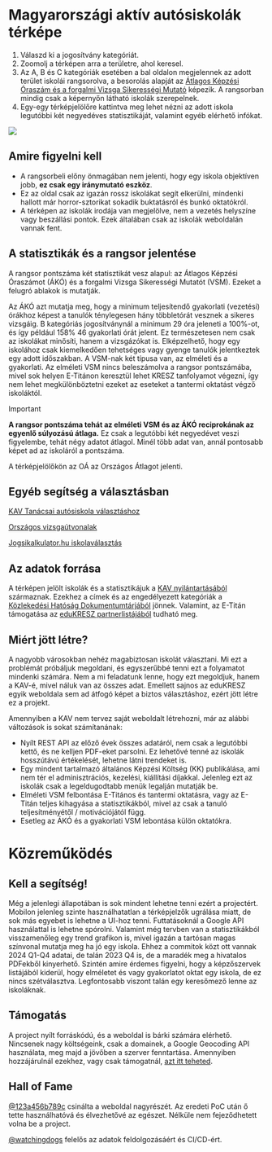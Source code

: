 # Magyarországi aktív autósiskolák térképe
1. Válaszd ki a jogosítvány kategóriát.
2. Zoomolj a térképen arra a területre, ahol keresel.
3. Az A, B és C kategóriák esetében a bal oldalon megjelennek az adott terület iskolái rangsorolva, a besorolás alapját az [Átlagos Képzési Óraszám és a forgalmi Vizsga Sikerességi Mutató](https://github.com/watchingdogs/autosiskola#a-statisztikák-és-a-rangsor-jelentése) képezik. A rangsorban mindig csak a képernyőn látható iskolák szerepelnek.
4. Egy-egy térképjelölőre kattintva meg lehet nézni az adott iskola legutóbbi két negyedéves statisztikáját, valamint egyéb elérhető infókat.

[<img src="https://github.com/user-attachments/assets/7ed9a22b-09a6-426c-9dae-efc5bbf167a4">](https://autosiskolaterkep.hu)

## Amire figyelni kell
- A rangsorbeli előny önmagában nem jelenti, hogy egy iskola objektíven jobb, **ez csak egy iránymutató eszköz**.
- Ez az oldal csak az igazán rossz iskolákat segít elkerülni, mindenki hallott már horror-sztorikat sokadik buktatásról és bunkó oktatókról.
- A térképen az iskolák irodája van megjelölve, nem a vezetés helyszíne vagy beszállási pontok. Ezek általában csak az iskolák weboldalán vannak fent.

## A statisztikák és a rangsor jelentése 
A rangsor pontszáma két statisztikát vesz alapul: az Átlagos Képzési Óraszámot (ÁKÓ) és a forgalmi Vizsga Sikerességi Mutatót (VSM). Ezeket a felugró ablakok is mutatják.

Az ÁKÓ azt mutatja meg, hogy a minimum teljesítendő gyakorlati (vezetési) órákhoz képest a tanulók ténylegesen hány többletórát vesznek a sikeres vizsgáig. B kategóriás jogosítványnál a minimum 29 óra jeleneti a 100%-ot, és így például 158% 46 gyakorlati órát jelent. Ez természetesen nem csak az iskolákat minősíti, hanem a vizsgázókat is. Elképzelhető, hogy egy iskolához csak kiemelkedően tehetséges vagy gyenge tanulók jelentkeztek egy adott időszakban.
A VSM-nak két típusa van, az elméleti és a gyakorlati. Az elméleti VSM nincs beleszámolva a rangsor pontszámába, mivel sok helyen E-Titánon keresztül lehet KRESZ tanfolyamot végezni, így nem lehet megkülönböztetni ezeket az eseteket a tantermi oktatást végző iskoláktól.

> [!IMPORTANT]
> **A rangsor pontszáma tehát az elméleti VSM és az ÁKÓ reciprokának az egyenlő súlyozású átlaga.**
> Ez csak a legutóbbi két negyedévet veszi figyelembe, tehát négy adatot átlagol. Minél több adat van, annál pontosabb képet ad az iskoláról a pontszáma.

A térképjelölőkön az OÁ az Országos Átlagot jelenti.

## Egyéb segítség a választásban
[KAV Tanácsai autósiskola választáshoz](https://vizsgakozpont.hu/tudastar/tanacsok-autosiskola-valasztashoz)

[Országos vizsgaútvonalak](https://www.kozlekedesihatosag.kormany.hu/hu/dokumentum/485371)

[Jogsikalkulator.hu iskolaválasztás](https://jogsikalkulator.hu/hu/iskolavalasztas.html)

## Az adatok forrása
A térképen jelölt iskolák és a statisztikájuk a [KAV nyilántartásából](https://vizsgakozpont.hu/ako_vsm) származnak. Ezekhez a címek és az engedélyezett kategóriák a [Közlekedési Hatóság Dokumentumtárjából](https://www.kozlekedesihatosag.kormany.hu/hu/dokumentum/466204) jönnek. Valamint, az E-Titán támogatása az [eduKRESZ partnerlistájából](https://edukresz.hu/edukresz-partnerek) tudható meg.

## Miért jött létre?
A nagyobb városokban nehéz magabiztosan iskolát választani. Mi ezt a problémát próbáljuk megoldani, és egyszerűbbé tenni ezt a folyamatot mindenki számára. Nem a mi feladatunk lenne, hogy ezt megoldjuk, hanem a KAV-é, mivel náluk van az összes adat. Emellett sajnos az eduKRESZ egyik weboldala sem ad átfogó képet a biztos választáshoz, ezért jött létre ez a projekt. 

Amennyiben a KAV nem tervez saját weboldalt létrehozni, már az alábbi változások is sokat számítanának:
- Nyílt REST API az előző évek összes adatáról, nem csak a legutóbbi kettő, és ne kelljen PDF-eket parsolni. Ez lehetővé tenné az iskolák hosszútávú értékelését, lehetne látni trendeket is.
- Egy mindent tartalmazó általános Képzési Költség (KK) publikálása, ami nem tér el adminisztrációs, kezelési, kiállítási díjakkal. Jelenleg ezt az iskolák csak a legeldugodtabb menük legalján mutatják be.
- Elméleti VSM felbontása E-Titános és tantermi oktatásra, vagy az E-Titán teljes kihagyása a statisztikákból, mivel az csak a tanuló teljesítményétől / motivációjától függ.
- Esetleg az ÁKÓ és a gyakorlati VSM lebontása külön oktatókra.

# Közreműködés
## Kell a segítség!
Még a jelenlegi állapotában is sok mindent lehetne tenni ezért a projectért. Mobilon jelenleg szinte használhatatlan a térképjelzők ugrálása miatt, de sok más egyebet is lehetne a UI-hoz tenni. Futtatásoknál a Google API használattal is lehetne spórolni. Valamint még tervben van a statisztikákból visszamenőleg egy trend grafikon is, mivel igazán a tartósan magas színvonal mutatja meg ha jó egy iskola. Ehhez a commitok közt ott vannak 2024 Q1-Q4 adatai, de talán 2023 Q4 is, de a maradék meg a hivatalos PDFekből kinyerhető. Szintén amire érdemes figyelni, hogy a képzőszervek listájából kiderül, hogy elméletet és vagy gyakorlatot oktat egy iskola, de ez nincs szétválasztva. Legfontosabb viszont talán egy keresőmező lenne az iskoláknak.

## Támogatás
A project nyílt forráskódú, és a weboldal is bárki számára elérhető. Nincsenek nagy költségeink, csak a domainek, a Google Geocoding API használata, meg majd a jövőben a szerver fenntartása. Amennyiben hozzájárulnál ezekhez, vagy csak támogatnál, [azt itt teheted](https://github.com/sponsors/watchingdogs).

## Hall of Fame

[@123a456b789c](https://github.com/watchingdogs/autosiskola/commits?author=123a456b789c) csinálta a weboldal nagyrészét. Az eredeti PoC után ő tette használhatóvá és élvezhetővé az egészet. Nélküle nem fejeződhetett volna be a project.

[@watchingdogs](https://github.com/watchingdogs/autosiskola/commits?author=watchingdogs) felelős az adatok feldolgozásáért és CI/CD-ért.
